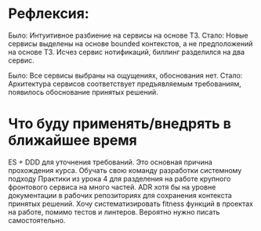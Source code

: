 # Рефлексия:
Было: Интуитивное разбиение на сервисы на основе ТЗ. 
Стало: Новые сервисы выделены на основе bounded контекстов, а не предположений на основе ТЗ.
Исчез сервис нотификаций, биллинг разделился на два сервис.

Было: Все сервисы выбраны на ощущениях, обоснования нет. 
Стало: Архитектура сервисов соответствует предъявляемым требованиям, появилось обоснование принятых решений.


# Что буду применять/внедрять в ближайшее время
ES + DDD для уточнения требований. Это основная причина прохождения курса.
Обучать свою команду разработки системному подходу
Практики из урока 4 для разделения на работе крупного фронтового сервиса на много частей.
ADR хотя бы на уровне документации в рабочих репозиториях для сохранения контекста принятых решений.
Хочу систематизировать fitness функций в проектах на работе, помимо тестов и линтеров.
Вероятно нужно писать самостоятельно.
